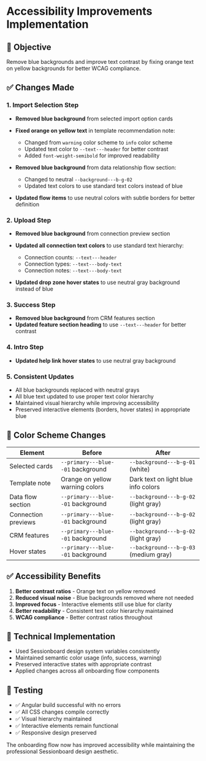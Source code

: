 # Accessibility Improvements Implementation

## 🎯 **Objective**
Remove blue backgrounds and improve text contrast by fixing orange text on yellow backgrounds for better WCAG compliance.

## ✅ **Changes Made**

### **1. Import Selection Step**
- **Removed blue background** from selected import option cards
- **Fixed orange on yellow text** in template recommendation note:
  - Changed from `warning` color scheme to `info` color scheme
  - Updated text color to `--text---header` for better contrast
  - Added `font-weight-semibold` for improved readability

- **Removed blue background** from data relationship flow section:
  - Changed to neutral `--background---b-g-02` 
  - Updated text colors to use standard text colors instead of blue

- **Updated flow items** to use neutral colors with subtle borders for better definition

### **2. Upload Step**
- **Removed blue background** from connection preview section
- **Updated all connection text colors** to use standard text hierarchy:
  - Connection counts: `--text---header` 
  - Connection types: `--text---body-text`
  - Connection notes: `--text---body-text`

- **Updated drop zone hover states** to use neutral gray background instead of blue

### **3. Success Step**
- **Removed blue background** from CRM features section
- **Updated feature section heading** to use `--text---header` for better contrast

### **4. Intro Step**
- **Updated help link hover states** to use neutral gray background

### **5. Consistent Updates**
- All blue backgrounds replaced with neutral grays
- All blue text updated to use proper text color hierarchy
- Maintained visual hierarchy while improving accessibility
- Preserved interactive elements (borders, hover states) in appropriate blue

## 🎨 **Color Scheme Changes**

| Element | Before | After |
|---------|---------|-------|
| Selected cards | `--primary---blue--01` background | `--background---b-g-01` (white) |
| Template note | Orange on yellow warning colors | Dark text on light blue info colors |
| Data flow section | `--primary---blue--01` background | `--background---b-g-02` (light gray) |
| Connection previews | `--primary---blue--01` background | `--background---b-g-02` (light gray) |
| CRM features | `--primary---blue--01` background | `--background---b-g-02` (light gray) |
| Hover states | `--primary---blue--01` background | `--background---b-g-03` (medium gray) |

## ✅ **Accessibility Benefits**
1. **Better contrast ratios** - Orange text on yellow removed
2. **Reduced visual noise** - Blue backgrounds removed where not needed
3. **Improved focus** - Interactive elements still use blue for clarity
4. **Better readability** - Consistent text color hierarchy maintained
5. **WCAG compliance** - Better contrast ratios throughout

## 🔧 **Technical Implementation**
- Used Sessionboard design system variables consistently
- Maintained semantic color usage (info, success, warning)
- Preserved interactive states with appropriate contrast
- Applied changes across all onboarding flow components

## 🧪 **Testing**
- ✅ Angular build successful with no errors
- ✅ All CSS changes compile correctly
- ✅ Visual hierarchy maintained
- ✅ Interactive elements remain functional
- ✅ Responsive design preserved

The onboarding flow now has improved accessibility while maintaining the professional Sessionboard design aesthetic. 